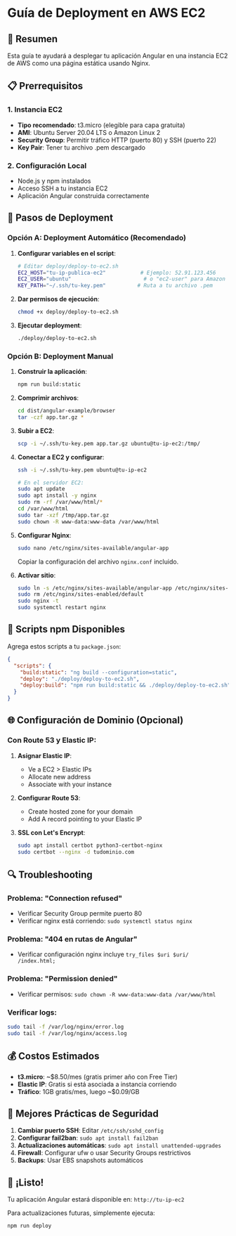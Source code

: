# Guía de Deployment en AWS EC2

## 🎯 Resumen
Esta guía te ayudará a desplegar tu aplicación Angular en una instancia EC2 de AWS como una página estática usando Nginx.

## 📋 Prerrequisitos

### 1. Instancia EC2
- **Tipo recomendado**: t3.micro (elegible para capa gratuita)
- **AMI**: Ubuntu Server 20.04 LTS o Amazon Linux 2
- **Security Group**: Permitir tráfico HTTP (puerto 80) y SSH (puerto 22)
- **Key Pair**: Tener tu archivo .pem descargado

### 2. Configuración Local
- Node.js y npm instalados
- Acceso SSH a tu instancia EC2
- Aplicación Angular construida correctamente

## 🚀 Pasos de Deployment

### Opción A: Deployment Automático (Recomendado)

1. **Configurar variables en el script**:
   ```bash
   # Editar deploy/deploy-to-ec2.sh
   EC2_HOST="tu-ip-publica-ec2"           # Ejemplo: 52.91.123.456
   EC2_USER="ubuntu"                       # o "ec2-user" para Amazon Linux
   KEY_PATH="~/.ssh/tu-key.pem"          # Ruta a tu archivo .pem
   ```

2. **Dar permisos de ejecución**:
   ```bash
   chmod +x deploy/deploy-to-ec2.sh
   ```

3. **Ejecutar deployment**:
   ```bash
   ./deploy/deploy-to-ec2.sh
   ```

### Opción B: Deployment Manual

1. **Construir la aplicación**:
   ```bash
   npm run build:static
   ```

2. **Comprimir archivos**:
   ```bash
   cd dist/angular-example/browser
   tar -czf app.tar.gz *
   ```

3. **Subir a EC2**:
   ```bash
   scp -i ~/.ssh/tu-key.pem app.tar.gz ubuntu@tu-ip-ec2:/tmp/
   ```

4. **Conectar a EC2 y configurar**:
   ```bash
   ssh -i ~/.ssh/tu-key.pem ubuntu@tu-ip-ec2
   
   # En el servidor EC2:
   sudo apt update
   sudo apt install -y nginx
   sudo rm -rf /var/www/html/*
   cd /var/www/html
   sudo tar -xzf /tmp/app.tar.gz
   sudo chown -R www-data:www-data /var/www/html
   ```

5. **Configurar Nginx**:
   ```bash
   sudo nano /etc/nginx/sites-available/angular-app
   ```
   
   Copiar la configuración del archivo `nginx.conf` incluido.

6. **Activar sitio**:
   ```bash
   sudo ln -s /etc/nginx/sites-available/angular-app /etc/nginx/sites-enabled/
   sudo rm /etc/nginx/sites-enabled/default
   sudo nginx -t
   sudo systemctl restart nginx
   ```

## 🔧 Scripts npm Disponibles

Agrega estos scripts a tu `package.json`:

```json
{
  "scripts": {
    "build:static": "ng build --configuration=static",
    "deploy": "./deploy/deploy-to-ec2.sh",
    "deploy:build": "npm run build:static && ./deploy/deploy-to-ec2.sh"
  }
}
```

## 🌐 Configuración de Dominio (Opcional)

### Con Route 53 y Elastic IP:

1. **Asignar Elastic IP**:
   - Ve a EC2 > Elastic IPs
   - Allocate new address
   - Associate with your instance

2. **Configurar Route 53**:
   - Create hosted zone for your domain
   - Add A record pointing to your Elastic IP

3. **SSL con Let's Encrypt**:
   ```bash
   sudo apt install certbot python3-certbot-nginx
   sudo certbot --nginx -d tudominio.com
   ```

## 🔍 Troubleshooting

### Problema: "Connection refused"
- Verificar Security Group permite puerto 80
- Verificar nginx está corriendo: `sudo systemctl status nginx`

### Problema: "404 en rutas de Angular"
- Verificar configuración nginx incluye `try_files $uri $uri/ /index.html;`

### Problema: "Permission denied"
- Verificar permisos: `sudo chown -R www-data:www-data /var/www/html`

### Verificar logs:
```bash
sudo tail -f /var/log/nginx/error.log
sudo tail -f /var/log/nginx/access.log
```

## 💰 Costos Estimados

- **t3.micro**: ~$8.50/mes (gratis primer año con Free Tier)
- **Elastic IP**: Gratis si está asociada a instancia corriendo
- **Tráfico**: 1GB gratis/mes, luego ~$0.09/GB

## 🔐 Mejores Prácticas de Seguridad

1. **Cambiar puerto SSH**: Editar `/etc/ssh/sshd_config`
2. **Configurar fail2ban**: `sudo apt install fail2ban`
3. **Actualizaciones automáticas**: `sudo apt install unattended-upgrades`
4. **Firewall**: Configurar ufw o usar Security Groups restrictivos
5. **Backups**: Usar EBS snapshots automáticos

## 🎉 ¡Listo!

Tu aplicación Angular estará disponible en: `http://tu-ip-ec2`

Para actualizaciones futuras, simplemente ejecuta:
```bash
npm run deploy
```
